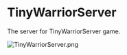 # TinyWarriorServer

 The server for TinyWarriorServer game.

![TinyWarriorServer.png](\TinyWarriorServer\mp.ico)
